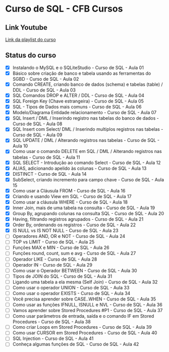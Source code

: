 # Curso de SQL - CFB Cursos

## Link Youtube

<a href="https://www.youtube.com/playlist?list=PLx4x_zx8csUgQUjExcssR3utb3JIX6Kra" target="_blank">Link da playlist do curso</a>

## Status do curso

- [x] Instalando o MySQL e o SQLiteStudio - Curso de SQL - Aula 01
- [x] Básico sobre criação de banco e tabela usando as ferramentas do SGBD - Curso de SQL - Aula 02
- [x] Comando CREATE, criando banco de dados (schema) e tabelas (table) / DDL - Curso de SQL - Aula 03
- [x] SQL Comandos DROP e ALTER / DDL - Curso de SQL - Aula 04
- [x] SQL Foreign Key (Chave estrangeira) - Curso de SQL - Aula 05
- [x] SQL - Tipos de Dados mais comuns - Curso de SQL - Aula 06
- [x] Modelo/Diagrama Entidade relacionamento - Curso de SQL - Aula 07
- [x] SQL Insert / DML / Inserindo registro nas tabelas do banco de dados - Curso de SQL - Aula 08
- [x] SQL Insert com Select/ DML / Inserindo multiplos registros nas tabelas - Curso de SQL - Aula 09
- [x] SQL UPDATE / DML / Alterando registros nas tabelas - Curso de SQL - Aula 10
- [x] Como usar o comando DELETE em SQL / DML / Alterando registros nas tabelas - Curso de SQL - Aula 11
- [x] SQL SELECT - Introdução ao comando Select - Curso de SQL - Aula 12
- [x] ALIAS, adicionando apelido às colunas - Curso de SQL - Aula 13
- [x] DISTINCT - Curso de SQL - Aula 14
- [x] SubSelect, criando incremento para campo chave - Curso de SQL - Aula 15
- [x] Como usar a Cláusula FROM - Curso de SQL - Aula 16
- [x] Criando e usando View em SQL - Curso de SQL - Aula 17
- [x] Como usar a cláusula WHERE - Curso de SQL - Aula 18
- [x] Inner Join, mais de uma tabela na consulta - Curso de SQL - Aula 19
- [x] Group By, agrupando colunas na consulta SQL - Curso de SQL - Aula 20
- [x] Having, filtrando registros agrupados - Curso de SQL - Aula 21
- [x] Order By, ordenando os registros - Curso de SQL - Aula 22
- [x] IS NULL vs IS NOT NULL - Curso de SQL - Aula 23
- [ ] Operadores AND, OR e NOT - Curso de SQL - Aula 24
- [ ] TOP vs LIMIT - Curso de SQL - Aula 25
- [ ] Funções MAX e MIN - Curso de SQL - Aula 26
- [ ] Funções round, count, sum e avg - Curso de SQL - Aula 27
- [ ] Operador LIKE - Curso de SQL - Aula 28
- [ ] Operador IN - Curso de SQL - Aula 29
- [ ] Como usar o Operador BETWEEN - Curso de SQL - Aula 30
- [ ] Tipos de JOIN do SQL - Curso de SQL - Aula 31
- [ ] Ligando uma tabela a ela mesma (Self Join) - Curso de SQL - Aula 32
- [ ] Como usar o operador UNION - Curso de SQL - Aula 33
- [ ] Como usar o operador EXISTS - Curso de SQL - Aula 34
- [ ] Você precisa aprender sobre CASE..WHEN - Curso de SQL - Aula 35
- [ ] Como usar as funções IFNULL, ISNULL e NVL - Curso de SQL - Aula 36
- [ ] Vamos aprender sobre Stored Procedures #P1 - Curso de SQL - Aula 37
- [ ] Como usar parâmetros de entrada, saída e o comando IF em Stored Procedures - Curso de SQL - Aula 38
- [ ] Como criar Loops em Stored Procedures - Curso de SQL - Aula 39
- [ ] Como usar CURSOR em Stored Procedures - Curso de SQL - Aula 40
- [ ] SQL Injection - Curso de SQL - Aula 41
- [ ] Conheça algumas funções de SQL - Curso de SQL - Aula 42
